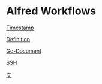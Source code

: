 Alfred Workflows
================

[Timestamp](https://github.com/shaoshing/alfred-workflows/tree/master/Timestamp)

[Definition](https://github.com/shaoshing/alfred-workflows/tree/master/Definition)

[Go-Document](https://github.com/shaoshing/alfred-workflows/tree/master/go-documents)

[SSH](https://github.com/shaoshing/alfred-workflows/tree/master/ssh)

[文](https://github.com/shaoshing/alfred-workflows/tree/master/ChineseConverter)
